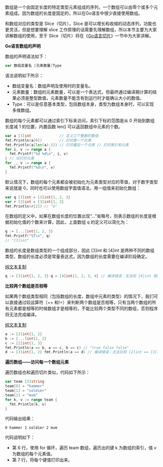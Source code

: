 数组是一个由固定长度的特定类型元素组成的序列，一个数组可以由零个或多个元素组成。因为数组的长度是固定的，所以在Go语言中很少直接使用数组。

和数组对应的类型是 Slice（切片），Slice 是可以增长和收缩的动态序列，功能也更灵活，但是想要理解 slice 工作原理的话需要先理解数组，所以本节主要为大家讲解数组的使用，至于 Slice（切片）将在《[Go语言切片](http://c.biancheng.net/view/27.html)》一节中为大家讲解。

**Go语言数组的声明**

数组的声明语法如下：

```go
var 数组变量名 [元素数量]Type
```

语法说明如下所示：

- 数组变量名：数组声明及使用时的变量名。
- 元素数量：数组的元素数量，可以是一个表达式，但最终通过编译期计算的结果必须是整型数值，元素数量不能含有到运行时才能确认大小的数值。
- Type：可以是任意基本类型，包括数组本身，类型为数组本身时，可以实现多维数组。

数组的每个元素都可以通过索引下标来访问，索引下标的范围是从 0 开始到数组长度减 1 的位置，内置函数 len() 可以返回数组中元素的个数。

```go
var a [3]int             // 定义三个整数的数组
fmt.Println(a[0])        // 打印第一个元素 
fmt.Println(a[len(a)-1]) // 打印最后一个元素 // 打印索引和元素 
for i, v := range a {
  fmt.Printf("%d %d\n", i, v) 
} // 仅打印元素 
for _, v := range a {
  fmt.Printf("%d\n", v)
}
```

默认情况下，数组的每个元素都会被初始化为元素类型对应的零值，对于数字类型来说就是 0，同时也可以使用数组字面值语法，用一组值来初始化数组：

```go
var q [3]int = [3]int{1, 2, 3}
var r [3]int = [3]int{1, 2} 
fmt.Println(r[2]) // "0"
```

在数组的定义中，如果在数组长度的位置出现“...”省略号，则表示数组的长度是根据初始化值的个数来计算，因此，上面数组 q 的定义可以简化为：

```go
q := [...]int{1, 2, 3}
fmt.Printf("%T\n", q)
// "[3]int"
```

数组的长度是数组类型的一个组成部分，因此 [3]int 和 [4]int 是两种不同的数组类型，数组的长度必须是常量表达式，因为数组的长度需要在编译阶段确定。

[纯文本复制](http://c.biancheng.net/view/26.html#)

```go
q := [3]int{1, 2, 3} q = [4]int{1, 2, 3, 4} // 编译错误：无法将 [4]int 赋给 [3]int
```

**比较两个数组是否相等**

如果两个数组类型相同（包括数组的长度，数组中元素的类型）的情况下，我们可以直接通过较运算符（== 和!=）来判断两个数组是否相等，只有当两个数组的所有元素都是相等的时候数组才是相等的，不能比较两个类型不同的数组，否则程序将无法完成编译。

[纯文本复制](http://c.biancheng.net/view/26.html#)

```go
a := [2]int{1, 2} 
b := [...]int{1, 2}
c := [2]int{1, 3}
fmt.Println(a == b, a == c, b == c) // "true false false" 
d := [3]int{1, 2} fmt.Println(a == d) // 编译错误：无法比较 [2]int == [3]int
```

**遍历数组——访问每一个数组元素**

遍历数组也和遍历切片类似，代码如下所示：

```go
var team [3]string 
team[0] = "hammer"
team[1] = "soldier"
team[2] = "mum" 
for k, v := range team {
  fmt.Println(k, v) 
}
```

代码输出结果：

```
0 hammer 1 soldier 2 mum
```

代码说明如下：

- 第 6 行，使用 for 循环，遍历 team 数组，遍历出的键 k 为数组的索引，值 v 为数组的每个元素值。
- 第 7 行，将每个键值打印出来。